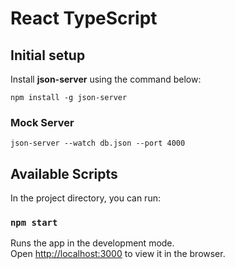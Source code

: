# React TypeScript

## Initial setup
Install **json-server** using the command below:

`npm install -g json-server`

### Mock Server
`json-server --watch db.json --port 4000`

## Available Scripts

In the project directory, you can run:

### `npm start`

Runs the app in the development mode.\
Open [http://localhost:3000](http://localhost:3000) to view it in the browser.

